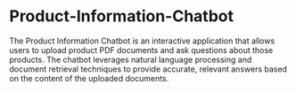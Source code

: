 # Product-Information-Chatbot
The Product Information Chatbot is an interactive application that allows users to upload product PDF documents and ask questions about those products. The chatbot leverages natural language processing and document retrieval techniques to provide accurate, relevant answers based on the content of the uploaded documents.
